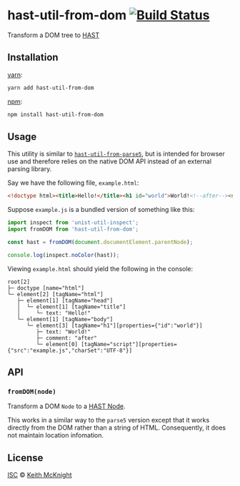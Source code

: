 # hast-util-from-dom [![Build Status][travis-badge]][travis]

Transform a DOM tree to [HAST][]

## Installation

[yarn][]:

```bash
yarn add hast-util-from-dom
```

[npm][]:

```bash
npm install hast-util-from-dom
```

## Usage

This utility is similar to [`hast-util-from-parse5`][hast-util-from-parse5], but is intended for browser use and therefore relies on the native DOM API instead of an external parsing library.

Say we have the following file, `example.html`:

```html
<!doctype html><title>Hello!</title><h1 id="world">World!<!--after--><script src="example.js" charset="UTF-8"></script>
```

Suppose `example.js` is a bundled version of something like this:

```js
import inspect from 'unist-util-inspect';
import fromDOM from 'hast-util-from-dom';

const hast = fromDOM(document.documentElement.parentNode);

console.log(inspect.noColor(hast));
```

Viewing `example.html` should yield the following in the console:

```text
root[2]
├─ doctype [name="html"]
└─ element[2] [tagName="html"]
   ├─ element[1] [tagName="head"]
   │  └─ element[1] [tagName="title"]
   │     └─ text: "Hello!"
   └─ element[1] [tagName="body"]
      └─ element[3] [tagName="h1"][properties={"id":"world"}]
         ├─ text: "World!"
         ├─ comment: "after"
         └─ element[0] [tagName="script"][properties={"src":"example.js","charSet":"UTF-8"}]
```

## API

### `fromDOM(node)`

Transform a DOM `Node` to a [HAST Node][node].

This works in a similar way to the `parse5` version except that it works directly from the DOM rather than a string of HTML. Consequently, it does not maintain location infomation.

## License

[ISC][license] © [Keith McKnight][author]

<!-- Definitions -->

[travis-badge]: https://img.shields.io/travis/syntax-tree/hast-util-from-dom.svg

[travis]: https://travis-ci.org/syntax-tree/hast-util-from-dom

[yarn]: https://yarnpkg.com/lang/en/docs/install

[npm]: https://docs.npmjs.com/cli/install

[license]: LICENSE

[author]: https://keith.mcknig.ht

[hast]: https://github.com/syntax-tree/hast

[hast-util-from-parse5]: https://github.com/syntax-tree/hast-util-from-parse5

[node]: https://github.com/syntax-tree/hast#ast

[vfile]: https://github.com/vfile/vfile
